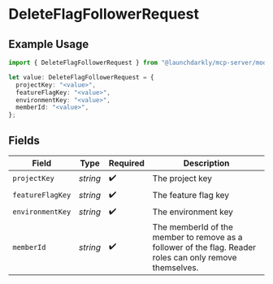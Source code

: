 # DeleteFlagFollowerRequest

## Example Usage

```typescript
import { DeleteFlagFollowerRequest } from "@launchdarkly/mcp-server/models/operations";

let value: DeleteFlagFollowerRequest = {
  projectKey: "<value>",
  featureFlagKey: "<value>",
  environmentKey: "<value>",
  memberId: "<value>",
};
```

## Fields

| Field                                                                                                    | Type                                                                                                     | Required                                                                                                 | Description                                                                                              |
| -------------------------------------------------------------------------------------------------------- | -------------------------------------------------------------------------------------------------------- | -------------------------------------------------------------------------------------------------------- | -------------------------------------------------------------------------------------------------------- |
| `projectKey`                                                                                             | *string*                                                                                                 | :heavy_check_mark:                                                                                       | The project key                                                                                          |
| `featureFlagKey`                                                                                         | *string*                                                                                                 | :heavy_check_mark:                                                                                       | The feature flag key                                                                                     |
| `environmentKey`                                                                                         | *string*                                                                                                 | :heavy_check_mark:                                                                                       | The environment key                                                                                      |
| `memberId`                                                                                               | *string*                                                                                                 | :heavy_check_mark:                                                                                       | The memberId of the member to remove as a follower of the flag. Reader roles can only remove themselves. |